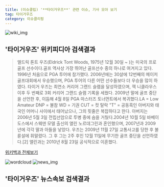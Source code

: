 ```yaml
---
title: (이슈클립) '**타이거우즈**' 관련 이슈, 기사 모아 보기
tag: 타이거우즈
category: 이슈클리핑
---
```

![wiki_img](https://user-images.githubusercontent.com/42597476/44503234-41136a80-a6d0-11e8-9071-6fc6418eafe4.png)
## **'**타이거우즈**'** 위키피디아 검색결과
>엘드릭 톤트 우즈(Eldrick Tont Woods, 1975년 12월 30일 ~ )는 미국의 프로 골프 선수이다.골프 역사상 가장 뛰어난 골프선수 중의 하나로 여겨지고 있다. 1996년 처음으로 PGA 투어에 참가했다. 2006년에는 30살에 12번째의 메이저 골프대회에서 우승했으며, PGA 투어의 다른 어떤 선수들보다 더 우승을 많이 하였다. 타이거 우즈는 최연소 커리어 그랜드 슬램을 달성하였으며, 잭 니클라우스 이후 두 번째로 3회 커리어 그랜드 슬램 기록을 세웠다. 2009년 말에 골프 중단을 선언한 후, 이듬해 4월 8일 PGA 마스터즈 토너먼트에서 복귀했다.LA = Low Amateur
DNP = 불참
WD = 기권
CUT = 컷 탈락
"T" = 공동흑인 아버지와 태국인 어머니 사이에서 태어났으나, 그의 핏줄은 복잡하다고 한다. 아버지는 2006년 5월 3일 전립선암으로 투병 중에 숨을 거뒀다.2004년 10월 5일 바베이도스에서 스웨덴 모델 출신의 앨린 노르데그린과 혼인했으며, 2007년과 2009년에 각각 딸과 아들을 낳았다. 우즈는 2009년 11월 27일 교통사고를 당한 후 불륜설에 휘말렸다. 그 후 그는 2주 후인 12월 11일에 무기한 골프 중단을 선언하였다.[2] 앨린과는 2010년 8월 23일 공식적으로 이혼했다.

<a href="https://ko.wikipedia.org/wiki/타이거우즈" target="_blank">위키백과 전체보기</a>

![wordcloud](https://s3.ap-northeast-2.amazonaws.com/lyrics101-wordcloud/2018-09-23-1537651528.png)
![news_img](https://user-images.githubusercontent.com/42597476/44507050-1206f400-a6e4-11e8-8d98-7ffbfebb353f.png)
## **'**타이거우즈**'** 뉴스속보 검색결과

